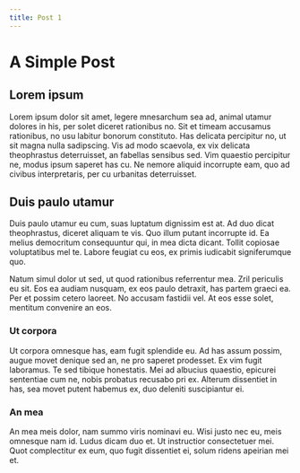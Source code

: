 ```yaml
---
title: Post 1
---
```


# A Simple Post

## Lorem ipsum

Lorem ipsum dolor sit amet, legere mnesarchum sea ad, animal utamur dolores in his, per solet diceret rationibus no. Sit et timeam accusamus rationibus, no usu labitur bonorum constituto. Has delicata percipitur no, ut sit magna nulla sadipscing. Vis ad modo scaevola, ex vix delicata theophrastus deterruisset, an fabellas sensibus sed. Vim quaestio percipitur ne, modus ipsum saperet has cu. Ne nemore aliquid incorrupte eam, quo ad civibus interpretaris, per cu urbanitas deterruisset.

## Duis paulo utamur

Duis paulo utamur eu cum, suas luptatum dignissim est at. Ad duo dicat theophrastus, diceret aliquam te vis. Quo illum putant incorrupte id. Ea melius democritum consequuntur qui, in mea dicta dicant. Tollit copiosae voluptatibus mel te. Labore feugiat cu eos, ex primis iudicabit signiferumque quo.

Natum simul dolor ut sed, ut quod rationibus referrentur mea. Zril periculis eu sit. Eos ea audiam nusquam, ex eos paulo detraxit, has partem graeci ea. Per et possim cetero laoreet. No accusam fastidii vel. At eos esse solet, mentitum convenire an eos.

### Ut corpora

Ut corpora omnesque has, eam fugit splendide eu. Ad has assum possim, augue movet denique sed an, ne pro saperet prodesset. Ex vim fugit laboramus. Te sed tibique honestatis. Mei ad albucius quaestio, epicurei sententiae cum ne, nobis probatus recusabo pri ex. Alterum dissentiet in has, sea movet putent habemus ex, duo deleniti suscipiantur ei.

### An mea

An mea meis dolor, nam summo viris nominavi eu. Wisi justo nec eu, meis omnesque nam id. Ludus dicam duo et. Ut instructior consectetuer mei. Quot complectitur ex eum, quo fugit dissentiet ei, solum ridens apeirian mei et.